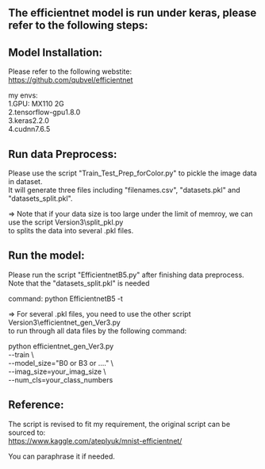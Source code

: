 ## The efficientnet model is run under keras, please refer to the following steps:

## Model Installation:
Please refer to the following webstite:  
https://github.com/qubvel/efficientnet

my envs:   
1.GPU: MX110 2G  
2.tensorflow-gpu1.8.0  
3.keras2.2.0  
4.cudnn7.6.5

## Run data Preprocess:
Please use the script "Train_Test_Prep_forColor.py" to pickle the image data in dataset.  
It will generate three files including "filenames.csv", "datasets.pkl" and "datasets_split.pkl".  

=> Note that if your data size is too large under the limit of memroy, we can use the script Version3\split_pkl.py   
to splits the data into several .pkl files.


## Run the model:
Please run the script "EfficientnetB5.py" after finishing data preprocess.  
Note that the "datasets_split.pkl" is needed

command: python EfficientnetB5 -t  

=> For several .pkl files, you need to use the other script Version3\efficientnet_gen_Ver3.py  
to run through all data files by the following command:  

python efficientnet_gen_Ver3.py  
--train \    
--model_size="B0 or B3 or ...." \  
--imag_size=your_imag_size \  
--num_cls=your_class_numbers  


## Reference:
The script is revised to fit my requirement, the original script can be sourced to:  
https://www.kaggle.com/ateplyuk/mnist-efficientnet/  

You can paraphrase it if needed.

